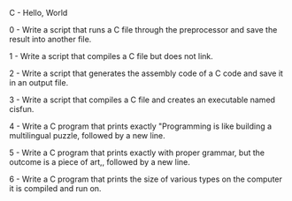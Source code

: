 C - Hello, World                                                                                                                   

0 - Write a script that runs a C file through the preprocessor and save the result into another file.                              

1 - Write a script that compiles a C file but does not link.                                                                       

2 - Write a script that generates the assembly code of a C code and save it in an output file.                                     

3 - Write a script that compiles a C file and creates an executable named cisfun.                                                  

4 - Write a C program that prints exactly "Programming is like building a multilingual puzzle, followed by a new line.             

5 - Write a C program that prints exactly with proper grammar, but the outcome is a piece of art,, followed by a new line.         

6 - Write a C program that prints the size of various types on the computer it is compiled and run on.
